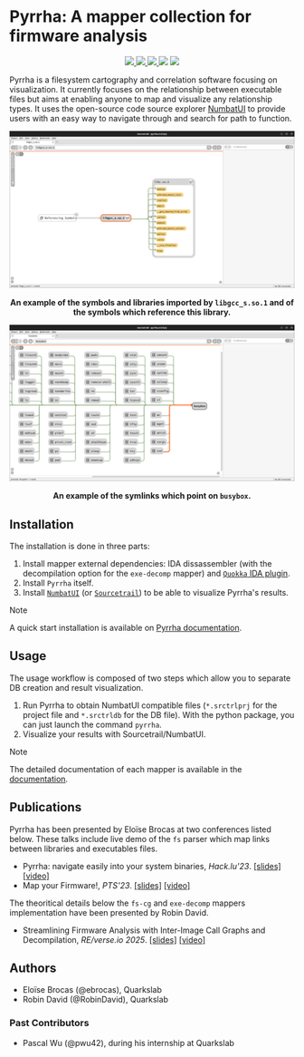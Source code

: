 # Pyrrha: A mapper collection for firmware analysis
 <!-- # --8<-- [start:intro]-->

<p align="center">
  <a href="https://github.com/quarkslab/pyrrha/pypi">
    <img src="https://img.shields.io/pypi/v/pyrrha-mapper.svg">
  </a>
  <a href="https://github.com/quarkslab/pyrrha/releases">
    <img src="https://img.shields.io/github/actions/workflow/status/quarkslab/pyrrha/release.yml">
  </a>
  <a href="https://pypi.org/project/pyrrha-mapper/">
    <img src="https://img.shields.io/pypi/pyversions/pyrrha-mapper">
  </a>
  <img src="https://img.shields.io/pypi/dm/pyrrha-mapper"/>
  <img src="https://img.shields.io/github/license/quarkslab/pyrrha"/>
</p>


Pyrrha is a filesystem cartography and correlation software focusing on visualization. It currently focuses on the relationship between executable files but aims at enabling anyone to map and visualize any relationship types. It uses the open-source code source
explorer [NumbatUI](https://github.com/quarkslab/NumbatUI) to provide users with an easy way to navigate through and search for 
path to function.
 <!-- # --8<-- [end:intro]-->

![](docs/img/imports.png)
<p align="center">
<b>An example of the symbols and libraries imported by <code>libgcc_s.so.1</code> and of the symbols which reference this library.</b>
</p>

![](docs/img/symlinks.png)
<p align="center">
<b>An example of the symlinks which point on <code>busybox</code>.</b>
</p>

## Installation

The installation is done in three parts:

1. Install mapper external dependencies: IDA dissassembler (with the decompilation option for the `exe-decomp` mapper) and [`Quokka` IDA plugin](https://github.com/quarkslab/quokka/releases).
1. Install `Pyrrha` itself.
1. Install [`NumbatUI`](https://github.com/quarkslab/NumbatUI) (or [`Sourcetrail`](https://github.com/CoatiSoftware/Sourcetrail)) to be able to visualize Pyrrha's results. 

> [!NOTE]
> A quick start installation is available on [Pyrrha documentation](https://quarkslab.github.io/pyrrha/#installation).

 <!-- # --8<-- [start:usage]-->
## Usage

The usage workflow is composed of two steps which allow you to separate DB creation and result visualization.

1. Run Pyrrha to obtain NumbatUI compatible files (`*.srctrlprj` for the project file and `*.srctrldb` for the DB file). With the python package, you can just launch the command `pyrrha`.
2. Visualize your results with Sourcetrail/NumbatUI. 

 <!-- # --8<-- [end:usage] -->
> [!NOTE]
> The detailed documentation of each mapper is available in the [documentation](https://quarkslab.github.io/pyrrha/mappers/mappers/).

 <!-- # --8<-- [start:publications]-->
## Publications

Pyrrha has been presented by Eloïse Brocas at two conferences listed below. These talks include live demo of the `fs` parser which map links between libraries and executables files.

- Pyrrha: navigate easily into your system binaries, *Hack.lu'23*. [[slides]](https://github.com/quarkslab/conf-presentations/blob/master/Confs/HackLu23/pyrrha.pdf) [[video]](https://www.youtube.com/watch?v=-dMl-SvQl4k) 
- Map your Firmware!, *PTS'23*. [[slides]](https://github.com/quarkslab/conf-presentations/blob/master/Confs/PTS23/PTS2023-Talk-14-Pyrrha-map-your-firmware.pdf) [[video]](https://passthesalt.ubicast.tv/videos/2023-map-your-firmware/) 

The theoritical details below the `fs-cg` and `exe-decomp` mappers implementation have been presented by Robin David.

- Streamlining Firmware Analysis with Inter-Image Call Graphs and Decompilation, *RE/verse.io 2025*. [[slides]](https://github.com/quarkslab/conf-presentations/blob/master/Confs/REverse-25/REverse_firmware_analysis_2025.pdf) [[video]](https://www.youtube.com/watch?v=LsDnrfZt_Xs)

 <!-- # --8<-- [end:publications] -->

 <!-- # --8<-- [start:authors] -->
## Authors
- Eloïse Brocas (@ebrocas), Quarkslab
- Robin David (@RobinDavid), Quarkslab


### Past Contributors
- Pascal Wu (@pwu42), during his internship at Quarkslab
<!-- # --8<-- [end:authors] -->